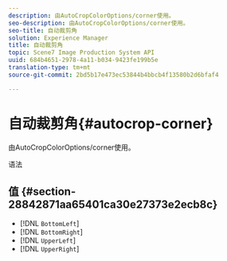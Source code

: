 ```yaml
---
description: 由AutoCropColorOptions/corner使用。
seo-description: 由AutoCropColorOptions/corner使用。
seo-title: 自动裁剪角
solution: Experience Manager
title: 自动裁剪角
topic: Scene7 Image Production System API
uuid: 684b4651-2978-4a11-b034-9423fe199b5e
translation-type: tm+mt
source-git-commit: 2bd5b17e473ec53844b4bbcb4f13580b2d6bfaf4

---
```



# 自动裁剪角{#autocrop-corner}

由AutoCropColorOptions/corner使用。

语法

## 值 {#section-28842871aa65401ca30e27373e2ecb8c}

* [!DNL `BottomLeft`]
* [!DNL `BottomRight`]
* [!DNL `UpperLeft`]
* [!DNL `UpperRight`]


